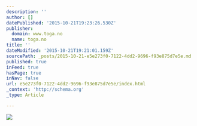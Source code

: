 ```yaml
---
description: ''
author: []
datePublished: '2015-10-21T19:23:26.530Z'
publisher:
  domain: www.toga.no
  name: toga.no
title: ''
dateModified: '2015-10-21T19:21:01.159Z'
sourcePath: _posts/2015-10-21-e5e273f0-7122-4dd2-9696-f93e875d7e5e.md
published: true
inFeed: true
hasPage: true
inNav: false
url: e5e273f0-7122-4dd2-9696-f93e875d7e5e/index.html
_context: 'http://schema.org'
_type: Article

---
```

![](http://www.toga.no/wp-content/uploads/2012/03/127.jpg)